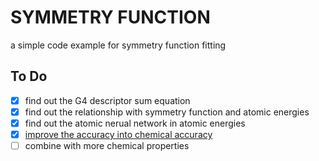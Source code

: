 # SYMMETRY FUNCTION 
a simple code example for symmetry function fitting 
## To Do

+ [X] find out the G4 descriptor sum equation
+ [X] find out the relationship with symmetry function and atomic energies
+ [X] find out the atomic nerual network in atomic energies
+ [X] [improve the accuracy into chemical accuracy](accuracy.png)
+ [ ] combine with more chemical properties
